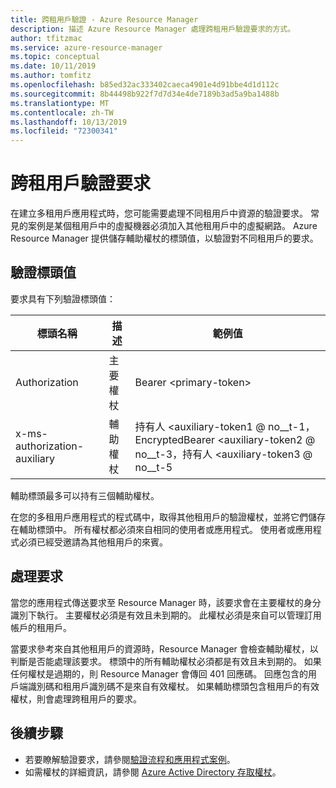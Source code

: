 ```yaml
---
title: 跨租用戶驗證 - Azure Resource Manager
description: 描述 Azure Resource Manager 處理跨租用戶驗證要求的方式。
author: tfitzmac
ms.service: azure-resource-manager
ms.topic: conceptual
ms.date: 10/11/2019
ms.author: tomfitz
ms.openlocfilehash: b85ed32ac333402caeca4901e4d91bbe4d1d112c
ms.sourcegitcommit: 8b44498b922f7d7d34e4de7189b3ad5a9ba1488b
ms.translationtype: MT
ms.contentlocale: zh-TW
ms.lasthandoff: 10/13/2019
ms.locfileid: "72300341"
---
```

# <a name="authenticate-requests-across-tenants"></a>跨租用戶驗證要求

在建立多租用戶應用程式時，您可能需要處理不同租用戶中資源的驗證要求。 常見的案例是某個租用戶中的虛擬機器必須加入其他租用戶中的虛擬網路。 Azure Resource Manager 提供儲存輔助權杖的標頭值，以驗證對不同租用戶的要求。

## <a name="header-values-for-authentication"></a>驗證標頭值

要求具有下列驗證標頭值：

| 標頭名稱 | 描述 | 範例值 |
| ----------- | ----------- | ------------ |
| Authorization | 主要權杖 | Bearer &lt;primary-token&gt; |
| x-ms-authorization-auxiliary | 輔助權杖 | 持有人 &lt;auxiliary-token1 @ no__t-1，EncryptedBearer &lt;auxiliary-token2 @ no__t-3，持有人 &lt;auxiliary-token3 @ no__t-5 |

輔助標頭最多可以持有三個輔助權杖。 

在您的多租用戶應用程式的程式碼中，取得其他租用戶的驗證權杖，並將它們儲存在輔助標頭中。 所有權杖都必須來自相同的使用者或應用程式。 使用者或應用程式必須已經受邀請為其他租用戶的來賓。

## <a name="processing-the-request"></a>處理要求

當您的應用程式傳送要求至 Resource Manager 時，該要求會在主要權杖的身分識別下執行。 主要權杖必須是有效且未到期的。 此權杖必須是來自可以管理訂用帳戶的租用戶。

當要求參考來自其他租用戶的資源時，Resource Manager 會檢查輔助權杖，以判斷是否能處理該要求。 標頭中的所有輔助權杖必須都是有效且未到期的。 如果任何權杖是過期的，則 Resource Manager 會傳回 401 回應碼。 回應包含的用戶端識別碼和租用戶識別碼不是來自有效權杖。 如果輔助標頭包含租用戶的有效權杖，則會處理跨租用戶的要求。

## <a name="next-steps"></a>後續步驟

* 若要瞭解驗證要求，請參閱[驗證流程和應用程式案例](../active-directory/develop/authentication-flows-app-scenarios.md)。
* 如需權杖的詳細資訊，請參閱 [Azure Active Directory 存取權杖](../active-directory/develop/access-tokens.md)。

